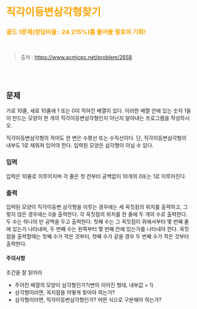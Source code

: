 <br/><Br>

<span style = "color:orange">

# 직각이등변삼각형찾기
### 골드 1문제(정답비율 : 24.215%)를 풀어볼 절호의 기회!
</span>
<br>

> 출처 : https://www.acmicpc.net/problem/2658


<br/><br>

## 문제
가로 10줄, 세로 10줄에 1 또는 0이 적혀진 배열이 있다. 이러한 배열 안에 있는 숫자 1들이 만드는 모양이 한 개의 직각이등변삼각형인지 아닌지 알아내는 프로그램을 작성하시오.

직각이등변삼각형의 적어도 한 변은 수평선 또는 수직선이다. 단, 직각이등변삼각형의 내부도 1로 채워져 있어야 한다. 입력된 모양은 삼각형이 아닐 수 있다.

### 입력
입력은 10줄로 이루어지며 각 줄은 첫 칸부터 공백없이 10개의 0또는 1로 이루어진다.

### 출력
입력된 모양이 직각이등변 삼각형을 이루는 경우에는 세 꼭짓점의 위치를 출력하고, 그렇지 않은 경우에는 0을 출력한다. 각 꼭짓점의 위치를 한 줄에 두 개의 수로 출력한다. 두 수는 하나의 빈 공백을 두고 출력한다. 첫째 수는 그 꼭짓점이 위에서부터 몇 번째 줄에 있는가 나타내며, 두 번째 수는 왼쪽부터 몇 번째 칸에 있는가를 나타내야 한다. 꼭짓점을 출력할때는 첫째 수가 작은 것부터, 첫째 수가 같을 경우 두 번째 수가 작은 것부터 출력한다.

#### 주의사항
조건을 잘 읽어라
- 주어진 배열의 모양이 삼각형인가?(변의 이어진 형태, 내부값 = 1)
- 삼각형이라면, 꼭지점을 어떻게 찾아야 하는가?
- 삼각형이라면, 직각이등변삼각형인가? 어떤 식으로 구분해야 하는가?